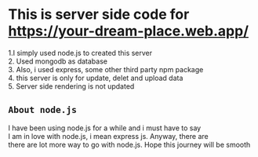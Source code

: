 # This is server side code for https://your-dream-place.web.app/
1.I simply used node.js to created this server \
2. Used mongodb as database \
3. Also, i used express, some other third party npm package \
4. this server is only for update, delet and upload data\
5. Server side rendering is not updated

## `About node.js`
I have been using node.js for a while and i must have to say \
I am in love with node.js, i mean express js. Anyway, there are \
there are lot more way to go with node.js. Hope this journey will be smooth

